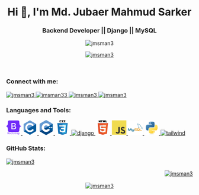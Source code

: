 <h1 align="center">Hi 👋, I'm Md. Jubaer Mahmud Sarker</h1>
<h3 align="center">Backend Developer || Django || MySQL</h3>

<p align="center">
    <img src="https://komarev.com/ghpvc/?username=jmsman3&label=Profile%20views&color=0e75b6&style=flat" alt="jmsman3" />
</p>

<p align="center">
    <a href="https://github.com/ryo-ma/github-profile-trophy">
        <img src="https://github-profile-trophy.vercel.app/?username=jmsman3&theme=onedark&no-frame=true&margin-w=15" alt="jmsman3" style="max-width: 100%;" />
    </a>
</p>

<p align="center">
    <a href="https://twitter.com/" target="blank">
        <img src="https://img.shields.io/twitter/follow/?logo=twitter&style=for-the-badge" alt="" />
    </a>
</p>

<h3 align="left">Connect with me:</h3>
<p align="left">
    <a href="https://linkedin.com/in/jmsman3" target="blank">
        <img align="center" src="https://raw.githubusercontent.com/rahuldkjain/github-profile-readme-generator/master/src/images/icons/Social/linked-in-alt.svg" alt="jmsman3" height="30" width="40" />
    </a>
    <a href="https://fb.com/jmsman33" target="blank">
        <img align="center" src="https://raw.githubusercontent.com/rahuldkjain/github-profile-readme-generator/master/src/images/icons/Social/facebook.svg" alt="jmsman33" height="30" width="40" />
    </a>
    <a href="https://codeforces.com/profile/jmsman3" target="blank">
        <img align="center" src="https://raw.githubusercontent.com/rahuldkjain/github-profile-readme-generator/master/src/images/icons/Social/codeforces.svg" alt="jmsman3" height="30" width="40" />
    </a>
    <a href="https://www.leetcode.com/jmsman3" target="blank">
        <img align="center" src="https://raw.githubusercontent.com/rahuldkjain/github-profile-readme-generator/master/src/images/icons/Social/leet-code.svg" alt="jmsman3" height="30" width="40" />
    </a>
</p>

<h3 align="left">Languages and Tools:</h3>
<p align="left">
    <a href="https://getbootstrap.com" target="_blank" rel="noreferrer">
        <img src="https://raw.githubusercontent.com/devicons/devicon/master/icons/bootstrap/bootstrap-plain-wordmark.svg" alt="bootstrap" width="40" height="40" />
    </a>
    <a href="https://www.cprogramming.com/" target="_blank" rel="noreferrer">
        <img src="https://raw.githubusercontent.com/devicons/devicon/master/icons/c/c-original.svg" alt="c" width="40" height="40" />
    </a>
    <a href="https://www.w3schools.com/cpp/" target="_blank" rel="noreferrer">
        <img src="https://raw.githubusercontent.com/devicons/devicon/master/icons/cplusplus/cplusplus-original.svg" alt="cplusplus" width="40" height="40" />
    </a>
    <a href="https://www.w3schools.com/css/" target="_blank" rel="noreferrer">
        <img src="https://raw.githubusercontent.com/devicons/devicon/master/icons/css3/css3-original-wordmark.svg" alt="css3" width="40" height="40" />
    </a>
    <a href="https://www.djangoproject.com/" target="_blank" rel="noreferrer">
        <img src="https://cdn.worldvectorlogo.com/logos/django.svg" alt="django" width="40" height="40" />
    </a>
    <a href="https://www.w3.org/html/" target="_blank" rel="noreferrer">
        <img src="https://raw.githubusercontent.com/devicons/devicon/master/icons/html5/html5-original-wordmark.svg" alt="html5" width="40" height="40" />
    </a>
    <a href="https://developer.mozilla.org/en-US/docs/Web/JavaScript" target="_blank" rel="noreferrer">
        <img src="https://raw.githubusercontent.com/devicons/devicon/master/icons/javascript/javascript-original.svg" alt="javascript" width="40" height="40" />
    </a>
    <a href="https://www.mysql.com/" target="_blank" rel="noreferrer">
        <img src="https://raw.githubusercontent.com/devicons/devicon/master/icons/mysql/mysql-original-wordmark.svg" alt="mysql" width="40" height="40" />
    </a>
    <a href="https://www.python.org" target="_blank" rel="noreferrer">
        <img src="https://raw.githubusercontent.com/devicons/devicon/master/icons/python/python-original.svg" alt="python" width="40" height="40" />
    </a>
    <a href="https://tailwindcss.com/" target="_blank" rel="noreferrer">
        <img src="https://www.vectorlogo.zone/logos/tailwindcss/tailwindcss-icon.svg" alt="tailwind" width="40" height="40" />
    </a>
</p>

<h3 align="left">GitHub Stats:</h3>

<p>
<p align="left">
    <a href="https://github.com/jmsman3">
        <img align="center" src="https://github-readme-stats.vercel.app/api/top-langs?username=jmsman3&show_icons=true&locale=en&layout=compact&theme=tokyonight" alt="jmsman3" />
    </a>
</p>


<p align="right">
    <a href="https://github.com/jmsman3">
        <img align="center" src="https://github-readme-stats.vercel.app/api?username=jmsman3&show_icons=true&locale=en&theme=tokyonight" alt="jmsman3" />
    </a>
</p>
</p>


<p align="center">
    <a href="https://github.com/jmsman3">
       <img align="center" src="https://github-readme-streak-stats.herokuapp.com/?user=jmsman3&show_icons=true&locale=en&theme=tokyonight" alt="jmsman3"  />
    </a>
</p>



